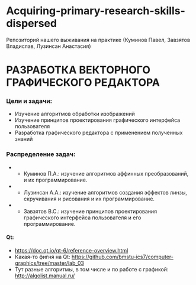 # Acquiring-primary-research-skills-dispersed
Репозиторий нашего выживания на практике (Куминов Павел, Завзятов Владислав, Лузинсан Анастасия)

# РАЗРАБОТКА ВЕКТОРНОГО ГРАФИЧЕСКОГО РЕДАКТОРА
### Цели и задачи: 
-	Изучение алгоритмов обработки изображений
-	Изучение принципов проектирования  графического интерфейса пользователя
-	Разработка графического редактора с применением полученных знаний

### Распределение задач:
- - Куминов П.А.: изучение алгоритмов аффинных преобразований,  и их программирование.
- - Лузинсан А.А.: изучение алгоритмов создания эффектов линзы, скручивания и  рисования и их программирование.
- - Завзятов В.С.: изучение принципов проектирования  графического интерфейса пользователя и его программирование.

#### Qt:
- https://doc.qt.io/qt-6/reference-overview.html
- Какая-то фигня на Qt: https://github.com/bmstu-ics7/computer-graphics/tree/master/lab_03
- Тут разные алгоритмы, в том числе и по работе с графикой: http://algolist.manual.ru/

